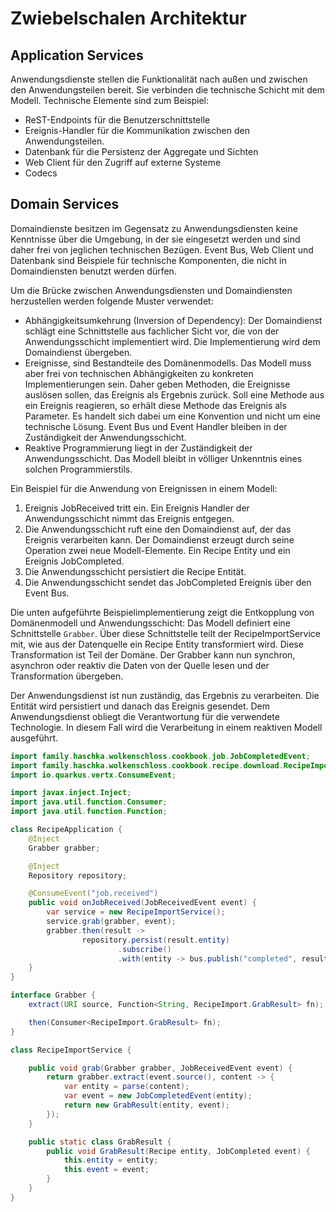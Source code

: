 # Zwiebelschalen Architektur

## Application Services

Anwendungsdienste stellen die Funktionalität nach außen und zwischen den 
Anwendungsteilen bereit. Sie verbinden die technische Schicht mit dem Modell. 
Technische Elemente sind zum Beispiel:

* ReST-Endpoints für die Benutzerschnittstelle
* Ereignis-Handler für die Kommunikation zwischen den Anwendungsteilen.
* Datenbank für die Persistenz der Aggregate und Sichten
* Web Client für den Zugriff auf externe Systeme
* Codecs

## Domain Services

Domaindienste besitzen im Gegensatz zu Anwendungsdiensten keine Kenntnisse 
über die Umgebung, in der sie eingesetzt werden und sind daher frei von 
jeglichen technischen Bezügen. Event Bus, Web Client und Datenbank sind 
Beispiele für technische Komponenten, die nicht in Domaindiensten benutzt 
werden dürfen.

Um die Brücke zwischen Anwendungsdiensten und Domaindiensten herzustellen 
werden folgende Muster verwendet:

* Abhängigkeitsumkehrung (Inversion of Dependency): Der Domaindienst schlägt 
  eine Schnittstelle aus fachlicher Sicht vor, die von der Anwendungsschicht 
  implementiert wird. Die Implementierung wird dem Domaindienst übergeben.
* Ereignisse, sind Bestandteile des Domänenmodells. Das Modell muss aber 
  frei von technischen Abhängigkeiten zu konkreten Implementierungen sein. 
  Daher geben Methoden, die Ereignisse auslösen sollen, das Ereignis als 
  Ergebnis zurück. Soll eine Methode aus ein Ereignis reagieren, so erhält 
  diese Methode das Ereignis als Parameter. Es handelt sich dabei um eine 
  Konvention und nicht um eine technische Lösung. Event Bus und Event 
  Handler bleiben in der Zuständigkeit der Anwendungsschicht.
* Reaktive Programmierung liegt in der Zuständigkeit der Anwendungsschicht. 
  Das Modell bleibt in völliger Unkenntnis eines solchen Programmierstils.

Ein Beispiel für die Anwendung von Ereignissen in einem Modell:

1. Ereignis JobReceived tritt ein. Ein Ereignis Handler der 
   Anwendungsschicht nimmt das Ereignis entgegen.
2. Die Anwendungsschicht ruft eine den Domaindienst auf, der das Ereignis 
   verarbeiten kann. Der Domaindienst erzeugt durch seine Operation zwei 
   neue Modell-Elemente. Ein Recipe Entity und ein Ereignis JobCompleted.
3. Die Anwendungsschicht persistiert die Recipe Entität.
4. Die Anwendungsschicht sendet das JobCompleted Ereignis über den Event Bus.

Die unten aufgeführte Beispielimplementierung zeigt die Entkopplung von 
Domänenmodell und Anwendungsschicht: Das Modell definiert eine Schnittstelle 
`Grabber`. Über diese Schnittstelle teilt der RecipeImportService mit, wie 
aus der Datenquelle ein Recipe Entity transformiert wird. Diese 
Transformation ist Teil der Domäne. Der Grabber kann nun synchron, asynchron 
oder reaktiv die Daten von der Quelle lesen und der Transformation übergeben.  

Der Anwendungsdienst ist nun zuständig, das Ergebnis zu verarbeiten. Die 
Entität wird persistiert und danach das Ereignis gesendet. Dem 
Anwendungsdienst obliegt die Verantwortung für die verwendete Technologie. 
In diesem Fall wird die Verarbeitung in einem reaktiven Modell ausgeführt.

```java
import family.haschka.wolkenschloss.cookbook.job.JobCompletedEvent;
import family.haschka.wolkenschloss.cookbook.recipe.download.RecipeImport;
import io.quarkus.vertx.ConsumeEvent;

import javax.inject.Inject;
import java.util.function.Consumer;
import java.util.function.Function;

class RecipeApplication {
    @Inject
    Grabber grabber;

    @Inject
    Repository repository;

    @ConsumeEvent("job.received")
    public void onJobReceived(JobReceivedEvent event) {
        var service = new RecipeImportService();
        service.grab(grabber, event);
        grabber.then(result ->
                repository.persist(result.entity)
                        .subscribe()
                        .with(entity -> bus.publish("completed", result.event)));
    }
}

interface Grabber {
    extract(URI source, Function<String, RecipeImport.GrabResult> fn);

    then(Consumer<RecipeImport.GrabResult> fn);
}

class RecipeImportService {

    public void grab(Grabber grabber, JobReceivedEvent event) {
        return grabber.extract(event.source(), content -> {
            var entity = parse(content);
            var event = new JobCompletedEvent(entity);
            return new GrabResult(entity, event);
        });
    }

    public static class GrabResult {
        public void GrabResult(Recipe entity, JobCompleted event) {
            this.entity = entity;
            this.event = event;
        }
    }
}
```

